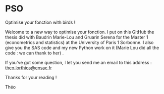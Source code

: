 # PSO
Optimise your fonction with birds ! 

Welcome to a new way to optimise your fonction. I put on this GitHub the thesis did with Baudrin Marie-Lou and Gruarin Serena for the Master 1 (econometrics and statistics) at the University of Paris 1 Sorbonne. I also give you the SAS code and my new Python work on it (Marie Lou did all the code : we can thank to her) . 

If you've got some question, I let you send me an email to this address : theo.lorthios@ensae.fr

Thanks for your reading ! 

Théo
